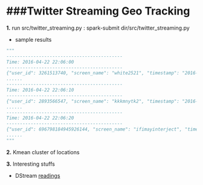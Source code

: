 ###Twitter Streaming Geo Tracking
===========================================
**1.** run src/twitter_streaming.py : spark-submit dir/src/twitter_streaming.py
* sample results
``` python
"""
-------------------------------------------
Time: 2016-04-22 22:06:00
-------------------------------------------
{"user_id": 3261513740, "screen_name": "white2521", "timestamp": "2016-04-23T05:05:57", "hashtags": [], "text": "RT @ue_cydk: \u3084\u3081\u308d\u2026\u2026\u3084\u3081\u308d\u2026\u2026\u2026\u2026 https://t.co/AK1TblhBrg", "geo": null, "id": 723739666835361792}
......
-------------------------------------------
Time: 2016-04-22 22:06:10
-------------------------------------------
{"user_id": 2893566547, "screen_name": "kkkmnytk2", "timestamp": "2016-04-23T05:05:58", "hashtags": [], "text": "@arashi5_moeka \u3046\u3061\u306e\u9854\u3001\u308f\u304b\u308a\u307e\u3059\u304b\uff1f\u7b11\u7b11", "geo": null, "id": 723739671017082881}
......
-------------------------------------------
Time: 2016-04-22 22:06:20
-------------------------------------------
{"user_id": 696798184945926144, "screen_name": "ifimayinterject", "timestamp": "2016-04-23T05:05:58", "hashtags": [], "text": "@SNTranquillo isn't it \"Quick's\" job to stop the puck? https://t.co/7tCZg7wliK", "geo": null, "id": 723739671021281283}
......
"""
```

**2.** Kmean cluster of locations

**3.** Interesting stuffs
- DStream [readings](https://github.com/lw-lin/CoolplaySpark/blob/master/Spark%20Streaming%20%E6%BA%90%E7%A0%81%E8%A7%A3%E6%9E%90%E7%B3%BB%E5%88%97/1.1%20DStream%2C%20DStreamGraph%20%E8%AF%A6%E8%A7%A3.md)
